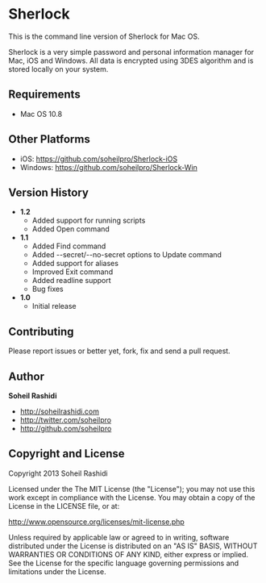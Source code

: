 # Sherlock
This is the command line version of Sherlock for Mac OS.

Sherlock is a very simple password and personal information manager for Mac, iOS and Windows. All data is encrypted using 3DES algorithm and is stored locally on your system.

## Requirements
+ Mac OS 10.8

## Other Platforms
+ iOS: https://github.com/soheilpro/Sherlock-iOS
+ Windows: https://github.com/soheilpro/Sherlock-Win

## Version History
+ **1.2**
  + Added support for running scripts
  + Added Open command
+ **1.1**
  + Added Find command
  + Added --secret/--no-secret options to Update command
  + Added support for aliases
  + Improved Exit command
  + Added readline support
  + Bug fixes
+ **1.0**
	+ Initial release

## Contributing
Please report issues or better yet, fork, fix and send a pull request.

## Author
**Soheil Rashidi**

+ http://soheilrashidi.com
+ http://twitter.com/soheilpro
+ http://github.com/soheilpro

## Copyright and License
Copyright 2013 Soheil Rashidi

Licensed under the The MIT License (the "License");
you may not use this work except in compliance with the License.
You may obtain a copy of the License in the LICENSE file, or at:

http://www.opensource.org/licenses/mit-license.php

Unless required by applicable law or agreed to in writing, software
distributed under the License is distributed on an "AS IS" BASIS,
WITHOUT WARRANTIES OR CONDITIONS OF ANY KIND, either express or implied.
See the License for the specific language governing permissions and
limitations under the License.
